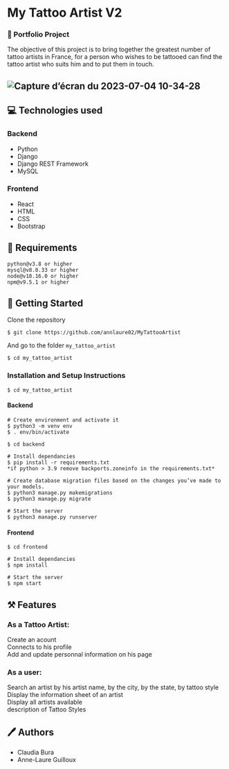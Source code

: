 # My Tattoo Artist V2
### 📌 Portfolio Project
The objective of this project is to bring together the greatest number of tattoo artists in France, for a person who wishes to be tattooed can find the tattoo artist who suits him and to put them in touch.  
## ![Capture d’écran du 2023-07-04 10-34-28](https://github.com/annlaure02/MyTattooArtist/assets/113631115/541f0abf-3d10-43e8-9ed3-5d5ac792c394)

## 💻 Technologies used
### Backend
* Python
* Django
* Django REST Framework
* MySQL

### Frontend
* React
* HTML
* CSS
* Bootstrap

## 📝 Requirements
```
python@v3.8 or higher
mysql@v8.0.33 or higher
node@v18.16.0 or higher
npm@v9.5.1 or higher
```
## 🚀 Getting Started
Clone the repository
```
$ git clone https://github.com/annlaure02/MyTattooArtist
```
And go to the folder ``` my_tattoo_artist ```
```
$ cd my_tattoo_artist
```
### Installation and Setup Instructions
```
$ cd my_tattoo_artist
```
#### Backend
```
# Create environment and activate it
$ python3 -m venv env
$ . env/bin/activate

$ cd backend

# Install dependancies
$ pip install -r requirements.txt
*if python > 3.9 remove backports.zoneinfo in the requirements.txt*

# Create database migration files based on the changes you’ve made to your models. 
$ python3 manage.py makemigrations
$ python3 manage.py migrate

# Start the server
$ python3 manage.py runserver
```
#### Frontend
```
$ cd frontend

# Install dependancies
$ npm install

# Start the server
$ npm start
```
## ⚒ Features
### As a Tattoo Artist:
Create an acount  
Connects to his profile  
Add and update personnal information on his page  
### As a user:
Search an artist by his artist name, by the city, by the state, by tattoo style
Display the information sheet of an artist  
Display all artists available  
description of Tattoo Styles  

## 🖊 Authors
* Claudia Bura
* Anne-Laure Guilloux